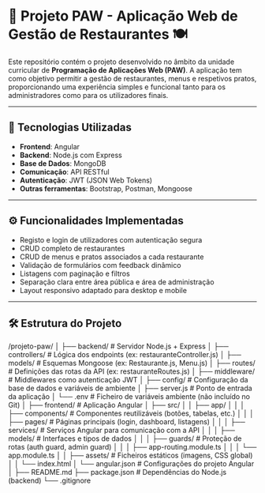 # 🧩 Projeto PAW - Aplicação Web de Gestão de Restaurantes 🍽️

Este repositório contém o projeto desenvolvido no âmbito da unidade curricular de **Programação de Aplicações Web (PAW)**. A aplicação tem como objetivo permitir a gestão de restaurantes, menus e respetivos pratos, proporcionando uma experiência simples e funcional tanto para os administradores como para os utilizadores finais.

---

## 🚀 Tecnologias Utilizadas

- **Frontend**: Angular
- **Backend**: Node.js com Express
- **Base de Dados**: MongoDB
- **Comunicação**: API RESTful
- **Autenticação**: JWT (JSON Web Tokens)
- **Outras ferramentas**: Bootstrap, Postman, Mongoose

---

## ⚙️ Funcionalidades Implementadas

- Registo e login de utilizadores com autenticação segura
- CRUD completo de restaurantes
- CRUD de menus e pratos associados a cada restaurante
- Validação de formulários com feedback dinâmico
- Listagens com paginação e filtros
- Separação clara entre área pública e área de administração
- Layout responsivo adaptado para desktop e mobile

---

## 🛠️ Estrutura do Projeto

/projeto-paw/
│
├── backend/                    # Servidor Node.js + Express
│   ├── controllers/           # Lógica dos endpoints (ex: restauranteController.js)
│   ├── models/                # Esquemas Mongoose (ex: Restaurante.js, Menu.js)
│   ├── routes/                # Definições das rotas da API (ex: restauranteRoutes.js)
│   ├── middleware/            # Middlewares como autenticação JWT
│   ├── config/                # Configuração da base de dados e variáveis de ambiente
│   ├── server.js              # Ponto de entrada da aplicação
│   └── .env                   # Ficheiro de variáveis ambiente (não incluído no Git)
│
├── frontend/                  # Aplicação Angular
│   ├── src/
│   │   ├── app/
│   │   │   ├── components/    # Componentes reutilizáveis (botões, tabelas, etc.)
│   │   │   ├── pages/         # Páginas principais (login, dashboard, listagens)
│   │   │   ├── services/      # Serviços Angular para comunicação com a API
│   │   │   ├── models/        # Interfaces e tipos de dados
│   │   │   ├── guards/        # Proteção de rotas (auth guard, admin guard)
│   │   │   ├── app-routing.module.ts
│   │   │   └── app.module.ts
│   │   ├── assets/            # Ficheiros estáticos (imagens, CSS global)
│   │   └── index.html
│   └── angular.json           # Configurações do projeto Angular
│
├── README.md
├── package.json               # Dependências do Node.js (backend)
└── .gitignore

